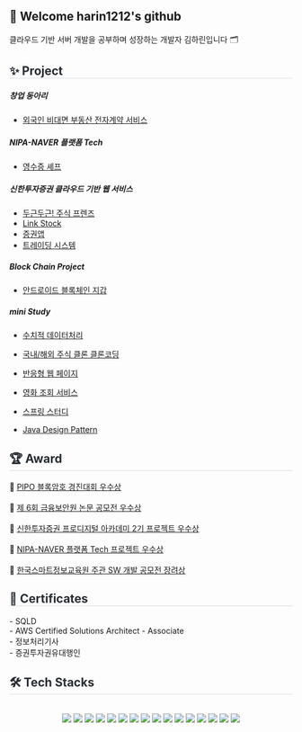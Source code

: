 <div align= "center">
<!--     <img src="https://capsule-render.vercel.app/api?type=waving&color=0:ffe747,100:fed7d7&height=180&text=harin1212%20🙌&animation=fadeIn&fontColor=ffffff&fontSize=40" /> -->
    </div>
    
## 👋 Welcome harin1212's github
클라우드 기반 서버 개발을 공부하며 성장하는 개발자 김하린입니다 🗂️

<div style="text-align: left;"> 
<h2 style="border-bottom: 1px solid #d8dee4; color: #282d33;">✨ Project </h2>  

##### __창업 동아리__
- [외국인 비대면 부동산 전자계약 서비스](https://github.com/harin1212/real-estate-api.git)
##### __NIPA-NAVER 플랫폼 Tech__
- [영수증 셰프](https://github.com/harin1212/receipt-chef-server)
##### __신한투자증권 클라우드 기반 웹 서비스__
- [두근두근! 주식 프렌즈](https://github.com/shinhan-final-project)
- [Link Stock](https://github.com/shinhanInternProject)
- [증권앱](https://github.com/harin1212/mobile-app-project)
- [트레이딩 시스템](https://github.com/harin1212/trading-shinhan-indi)
##### __Block Chain Project__ 
-  [안드로이드 블록체인 지갑](https://github.com/harin1212/android-wallet)

#####  __mini Study__
- [수치적 데이터처리](https://github.com/harin1212/numerical-data-processing.git)
- [국내/해외 주식 클론 클론코딩](https://github.com/harin1212/shinhan-react.git)
- [반응형 웹 페이지](https://github.com/harin1212/autoxplore.git)
- [영화 조회 서비스](https://github.com/harin1212/PDA-spring.git)
- [스프링 스터디](https://github.com/harin1212/spring-mvc.git)
- [Java Design Pattern](https://github.com/harin1212/PDA-JavaPattern/tree/Kim-Harin/Kim-Harin)
  
    </div>
<div style="text-align: left;"> 
<h2 style="border-bottom: 1px solid #d8dee4; color: #282d33;">🏆 Award </h2>  
        
🥇 [PIPO 블록암호 경진대회 우수상](https://github.com/harin1212/pipo_sswu)
<br>
<br>
🥇 [제 6회 금융보안원 논문 공모전 우수상](https://www.fsec.or.kr/bbs/detail?menuNo=243&bbsNo=11185) 
<br>
<br>
🥇 [신한투자증권 프로디지털 아카데미 2기 프로젝트 우수상](https://github.com/harin1212/stock-friend) 
<br>
<br>
🥇 [NIPA-NAVER 플랫폼 Tech 프로젝트 우수상](https://github.com/harin1212/receipt-chef-server) 
<br>
<br>
🥉 [한국스마트정보교육원 주관 SW 개발 공모전 장려상](https://github.com/real-estate-contract)
<br>
<h2 style="border-bottom: 1px solid #d8dee4; color: #282d33;">📜 Certificates </h2>  
- SQLD
<br>
- AWS Certified Solutions Architect - Associate
<br>
- 정보처리기사
<br>
- 증권투자권유대행인
    <br>
    <div style="text-align: left;">
    <h2 style="border-bottom: 1px solid #d8dee4; color: #282d33;"> 🛠️ Tech Stacks </h2> <br> 
    <div  align= "center"> <img src="https://img.shields.io/badge/Amazon S3-569A31?style=flat-square&logo=Amazon S3&logoColor=white">
          <img src="https://img.shields.io/badge/Amazon AWS-232F3E?style=flat-square&logo=Amazon AWS&logoColor=white">
          <img src="https://img.shields.io/badge/C-A8B9CC?style=flat-square&logo=C&logoColor=white">
          <img src="https://img.shields.io/badge/Docker-2496ED?style=flat-square&logo=Docker&logoColor=white">
          <img src="https://img.shields.io/badge/Elasticsearch-005571?style=flat-square&logo=Elasticsearch&logoColor=white">
          <img src="https://img.shields.io/badge/Figma-F24E1E?style=flat-square&logo=Figma&logoColor=white">
          <img src="https://img.shields.io/badge/Github-181717?style=flat-square&logo=Github&logoColor=white">
          <img src="https://img.shields.io/badge/Java-007396?style=flat-square&logo=Java&logoColor=white">
          <img src="https://img.shields.io/badge/Javascript-F7DF1E?style=flat-square&logo=Javascript&logoColor=white">
          <img src="https://img.shields.io/badge/HTML5-E34F26?style=flat-square&logo=HTML5&logoColor=white">
          <img src="https://img.shields.io/badge/Linux-FCC624?style=flat-square&logo=Linux&logoColor=white">
          <img src="https://img.shields.io/badge/MySQL-4479A1?style=flat-square&logo=MySQL&logoColor=white">
          <img src="https://img.shields.io/badge/Python-3776AB?style=flat-square&logo=Python&logoColor=white">
          <img src="https://img.shields.io/badge/React-61DAFB?style=flat-square&logo=React&logoColor=white">
          <img src="https://img.shields.io/badge/ReactNative-61DAFB?style=flat-square&logo=React&logoColor=white">
          <img src="https://img.shields.io/badge/Spring Boot-6DB33F?style=flat-square&logo=Spring Boot&logoColor=white">
          </div>
    </div>
    <!--
    <div style="text-align: left;"> 
    <h2 style="border-bottom: 1px solid #d8dee4; color: #282d33;"> 🏅 Stats </h2> <div align= "center"> <img src="https://github-readme-stats.vercel.app/api?username=harin1212&bg_color=180,00000000,00000000&title_color=000000&text_color=000000"
          />  
         </div> 
         -->
    </div>
    
